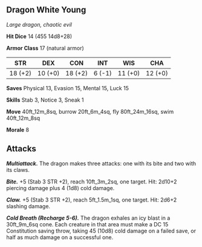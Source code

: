 ## Dragon White Young

*Large dragon, chaotic evil*

**Hit Dice** 14 (455 14d8+28)

**Armor Class** 17 (natural armor)

| STR     | DEX     | CON     | INT     | WIS     | CHA     |
|---------|---------|---------|---------|---------|---------|
| 18 (+2) | 10 (+0) | 18 (+2) |  6 (-1) | 11 (+0) | 12 (+0) |

**Saves** Physical 13, Evasion 15, Mental 15, Luck 15

**Skills** Stab 3, Notice 3, Sneak 1

**Move** 40ft_12m_8sq, burrow 20ft_6m_4sq, fly 80ft_24m_16sq, swim 40ft_12m_8sq

**Morale** 8

## Attacks

***Multiattack.*** The dragon makes three attacks: one with its bite and two with its claws.

***Bite.*** +5 (Stab 3 STR +2), reach 10ft_3m_2sq, one target. Hit: 2d10+2 piercing damage plus 4 (1d8) cold damage.

***Claw.*** +5 (Stab 3 STR +2), reach 5ft_1.5m_1sq, one target. Hit: 2d6+2 slashing damage.

***Cold Breath (Recharge 5-6).*** The dragon exhales an icy blast in a 30ft_9m_6sq cone. Each creature in that area must make a DC 15 Constitution saving throw, taking 45 (10d8) cold damage on a failed save, or half as much damage on a successful one.

